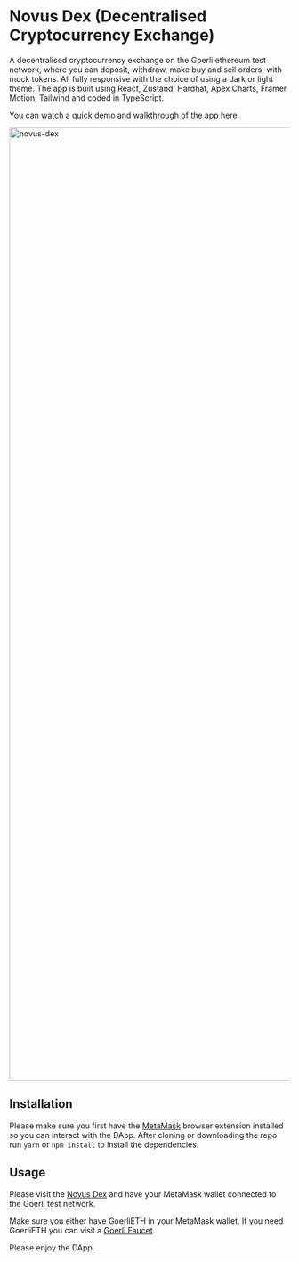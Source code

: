 # Novus Dex (Decentralised Cryptocurrency Exchange)

A decentralised cryptocurrency exchange on the Goerli ethereum test network, where you can deposit, withdraw, make buy and sell orders, with mock tokens. All fully responsive with the choice of using a dark or light theme. The app is built using React, Zustand, Hardhat, Apex Charts, Framer Motion, Tailwind and coded in TypeScript.

You can watch a quick demo and walkthrough of the app [here](https://youtu.be/wtlPvjpizeA)

<img width="1711" alt="novus-dex" src="https://github.com/cryptnology/novus-dex-vite/assets/85605968/de4efb53-5cba-4828-8a7a-5bf70401f009">

## Installation

Please make sure you first have the [MetaMask](https://metamask.io/) browser extension installed so you can interact with the DApp. After cloning or downloading the repo run ``yarn`` or ``npm install`` to install the dependencies.

## Usage

Please visit the [Novus Dex](https://novus-dex-vite.vercel.app) and have your MetaMask wallet connected to the Goerli test network. 

Make sure you either have GoerliETH in your MetaMask wallet. If you need GoerliETH you can visit a [Goerli Faucet](https://faucet.quicknode.com/ethereum/goerli).

Please enjoy the DApp.
